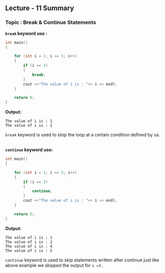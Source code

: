 ## Lecture - 11 Summary
### Topic : Break & Continue Statements

**`break` keyword use :**

```c++
int main()
{

    for (int i = 1; i <= 5; i++)
    {
        if (i == 3)
        {
            break;
        }
        cout <<"The value of i is : "<< i << endl;  
    }

    return 0;
}
```

**Output:**
```
The value of i is : 1
The value of i is : 2
```
`break` keyword is used to stop the loop at a certain condition defined by us. <br><br>


**`continue` keyword use:**
```c++
int main()
{

    for (int i = 1; i <= 5; i++)
    {
        if (i == 3)
        {
            continue;
        }
        cout <<"The value of i is : "<< i << endl;
    }

    return 0;
}
```
**Output:**
```
The value of i is : 1
The value of i is : 2
The value of i is : 4
The value of i is : 5
```

`continue` keyword is used to skip statements written after continue just like above example we skipped the output for `i =3` .
